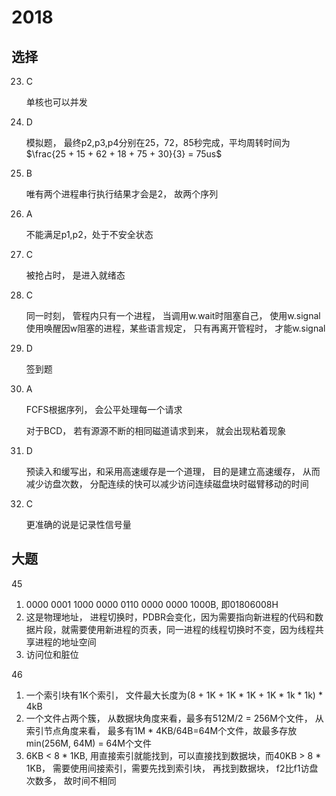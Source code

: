 # 2018

## 选择

23. C

    单核也可以并发

24. D

    模拟题， 最终p2,p3,p4分别在25，72，85秒完成，平均周转时间为 $\frac{25 + 15 + 62 + 18 + 75 + 30}{3} = 75us$

25. B

    唯有两个进程串行执行结果才会是2， 故两个序列

26. A

    不能满足p1,p2，处于不安全状态

27. C

    被抢占时， 是进入就绪态

28. C

    同一时刻， 管程内只有一个进程， 当调用w.wait时阻塞自己， 使用w.signal使用唤醒因w阻塞的进程，某些语言规定， 只有再离开管程时， 才能w.signal

29. D

    签到题

30. A

    FCFS根据序列， 会公平处理每一个请求

    对于BCD， 若有源源不断的相同磁道请求到来， 就会出现粘着现象

31. D

    预读入和缓写出，和采用高速缓存是一个道理， 目的是建立高速缓存， 从而减少访盘次数， 分配连续的快可以减少访问连续磁盘块时磁臂移动的时间

32. C

    更准确的说是记录性信号量

## 大题

45

1. 0000 0001 1000 0000 0110 0000 0000 1000B, 即01806008H
2. 这是物理地址， 进程切换时，PDBR会变化，因为需要指向新进程的代码和数据片段，就需要使用新进程的页表，同一进程的线程切换时不变，因为线程共享进程的地址空间
3. 访问位和脏位

46

1. 一个索引块有1K个索引， 文件最大长度为(8 + 1K + 1K * 1K + 1K * 1k * 1k) * 4kB
2. 一个文件占两个簇， 从数据块角度来看，最多有512M/2 = 256M个文件， 从索引节点角度来看， 最多有1M * 4KB/64B=64M个文件，故最多存放 min(256M, 64M) = 64M个文件
3. 6KB < 8 * 1KB, 用直接索引就能找到，可以直接找到数据块，而40KB > 8 * 1KB， 需要使用间接索引，需要先找到索引块， 再找到数据块， f2比f1访盘次数多， 故时间不相同 